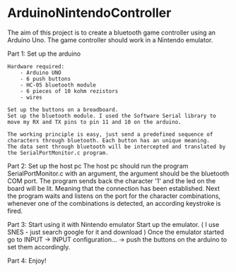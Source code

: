 # ArduinoNintendoController
The aim of this project is to create a bluetooth game controller using an Arduino Uno. 
The game controller should work in a Nintendo emulator.

Part 1: Set up the arduino

	Hardware required: 
		- Arduino UNO 
		- 6 push buttons
		- HC-05 bluetooth module
		- 6 pieces of 10 kohm rezistors
		- wires

	Set up the buttons on a breadboard.
	Set up the bluetooth module. I used the Software Serial library to move my RX and TX pins to pin 11 and 10 on the arduino.
	
	The working principle is easy, just send a predefined sequence of characters through bluetooth. Each button has an unique meaning.
	The data sent through bluetooth will be intercepted and translated by the SerialPortMonitor.c program.
	
Part 2: Set up the host pc
	The host pc should run the program SerialPortMonitor.c with an argument, the argument should be the bluetooth COM port.
	The program sends back the character '1' and the led on the board will be lit. Meaning that the connection has been established.
	Next the program waits and listens on the port for the character combinations, whenever one of the combinations is detected,
an according keystroke is fired. 

Part 3: Start using it with Nintendo emulator
	Start up the emulator. ( I use SNES - just search google for it and download )
	Once the emulator started go to INPUT -> INPUT configuration... -> push the buttons on the arduino to set them accordingly.

Part 4: Enjoy!